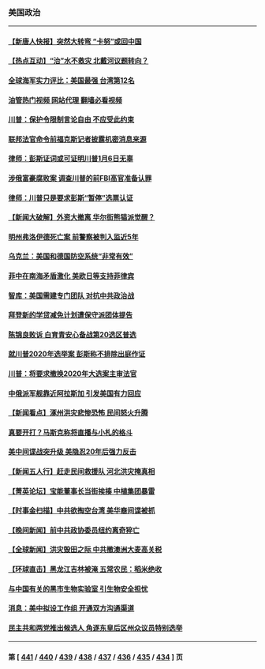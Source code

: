### 美国政治
---
#### [【新唐人快报】突然大转弯 “卡努”或回中国](../../pages/ncid1078159/n14049736.md?08081245) 
#### [【热点互动】“治”水不救灾 北戴河议题转向？](../../pages/ncid1078159/n14049721.md?08081245) 
#### [全球海军实力评比：美国最强 台湾第12名](../../pages/ncid1078159/n14049602.md?08081245) 
#### [油管热门视频 网站代理 翻墙必看视频](http://138.2.39.72:81/youtube.html?epic-marker?08081245)
#### [川普：保护令限制言论自由 不应受此约束](../../pages/ncid1078159/n14049671.md?08081245) 
#### [联邦法官命令前福克斯记者披露机密消息来源](../../pages/ncid1078159/n14049682.md?08081245) 
#### [律师：彭斯证词或可证明川普1月6日无辜](../../pages/ncid1078159/n14049674.md?08081245) 
#### [涉俄富豪腐败案 调查川普的前FBI高官准备认罪](../../pages/ncid1078159/n14049676.md?08081245) 
#### [律师：川普只是要求彭斯“暂停”选票认证](../../pages/ncid1078159/n14049667.md?08081245) 
#### [【新闻大破解】外资大撤离 华尔街熊猫派觉醒？](../../pages/ncid1078159/n14049572.md?08081245) 
#### [明州弗洛伊德死亡案 前警察被判入监近5年](../../pages/ncid1078159/n14049662.md?08081245) 
#### [乌克兰：美国和德国防空系统“非常有效”](../../pages/ncid1078159/n14049592.md?08081245) 
#### [菲中在南海矛盾激化 美欧日等支持菲律宾](../../pages/ncid1078159/n14049508.md?08081245) 
#### [智库：美国需建专门团队 对抗中共政治战](../../pages/ncid1078159/n14049455.md?08081245) 
#### [拜登新的学贷减免计划遭保守派团体提告](../../pages/ncid1078159/n14049203.md?08081245) 
#### [陈锦良败诉 白育青安心备战第20选区普选](../../pages/ncid1078159/n14048839.md?08081245) 
#### [就川普2020年选举案 彭斯称不排除出庭作证](../../pages/ncid1078159/n14049118.md?08081245) 
#### [川普：将要求撤换2020年大选案主审法官](../../pages/ncid1078159/n14049114.md?08081245) 
#### [中俄派军舰靠近阿拉斯加 引发美国有力回应](../../pages/ncid1078159/n14049094.md?08081245) 
#### [【新闻看点】涿州洪灾悲惨恐怖 民间怒火升腾](../../pages/ncid1078159/n14049030.md?08081245) 
#### [真要开打？马斯克称将直播与小札的格斗](../../pages/ncid1078159/n14049038.md?08081245) 
#### [美中间谍战突升级 美隐忍20年后强力反击](../../pages/ncid1078159/n14048742.md?08081245) 
#### [【新闻五人行】赶走民间救援队 河北洪灾掩真相](../../pages/ncid1078159/n14048651.md?08081245) 
#### [【菁英论坛】宝能董事长当街挨揍 中植集团暴雷](../../pages/ncid1078159/n14048755.md?08081245) 
#### [【时事金扫描】中共欲掏空台湾 美华裔间谍被抓](../../pages/ncid1078159/n14048628.md?08081245) 
#### [【晚间新闻】前中共政协委员纽约离奇猝亡](../../pages/ncid1078159/n14048522.md?08081245) 
#### [【全球新闻】洪灾毁田之际 中共撤澳洲大麦高关税](../../pages/ncid1078159/n14048523.md?08081245) 
#### [【环球直击】黑龙江吉林被淹 五常农民：稻米绝收](../../pages/ncid1078159/n14048272.md?08081245) 
#### [与中国有关的黑市生物实验室 引生物安全担忧](../../pages/ncid1078159/n14048499.md?08081245) 
#### [消息：美中拟设工作组 开通双方沟通渠道](../../pages/ncid1078159/n14048427.md?08081245) 
#### [民主共和两党推出候选人 角逐东皇后区州众议员特别选举](../../pages/ncid1078159/n14048448.md?08081245) 

---
#### 第 [ [441](./441.md?08081245) / [440](./440.md?08081245) / [439](./439.md?08081245) / [438](./438.md?08081245) / [437](./437.md?08081245) / [436](./436.md?08081245) / [435](./435.md?08081245) / [434](./434.md?08081245) ] 页

